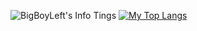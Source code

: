 ![BigBoyLeft's Info Tings](https://github-readme-stats.vercel.app/api?username=BigBoyLeft&show_icons=true&theme=dracula)
[![My Top Langs](https://github-readme-stats.vercel.app/api/top-langs/?username=BigBoyLeft)](https://github.com/BigBoyLeft/BigBoyLeft)
